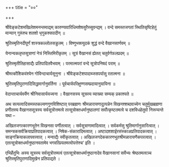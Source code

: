 +++
title = "००"

+++

श्रीवेङ्कटेशमखिलेशमनन्तमाद्यम्
कारुण्यवारिधिमशेषसुरैस्सुवन्द्यम् ।
वन्दे समस्तजगतां स्थितिसृष्टिहेतुं
मान्यान् गुरूंश्च शतशो भृगुकश्यपादीन् ॥

श्रुतिस्मृतिनदीपूर्णं शास्त्रकल्लोलसङुलम् ।
विष्णुभक्त्युदकं शुद्धं वन्दे वैखानसार्णवम् ॥

येनान्यकलृप्तसूत्राणां नेत्रं निस्तिमिरीकृतम् ।
सूत्रं वैखानसं ह्येतत् चतुर्वर्गफलप्रदम् ॥

श्रुतिस्मृतीतिहासाद्यैः प्रतिपादितवैभवाम् ।
परमात्मपरां वन्दे सूत्रोपनिषदं पराम् ॥

श्रीमत्कौशिकवंश्येन गोविन्दाचार्यसूनुना ।
श्रीवेङ्कटेशपादाब्जसपर्यासु रतात्मना ॥

श्रुतिस्मृतिपुराणादिसिद्धमार्गानुवर्तिना ।
पूर्वचार्यपरिक्षुण्णसम्प्रदायानुयायिना ॥

वेदान्ताचार्यवर्येण श्रीनिवासार्ययज्वना ।
वैखानसस्य सूत्रस्य व्याख्या सम्यक् प्रकाश्यते ॥

अथ सत्यत्वादिसमस्तकल्यणगुणविशिष्टात् परब्रह्मणः श्रीमन्नारायणादुत्पन्नेन विखनश्शब्दवाच्येन चतुर्मुखब्रह्मणा प्रणीतस्य वैखानससूत्रस्य सर्वसूत्रॊत्तमत्वे तत्सूत्रोक्तधर्मानुष्ठातणां सर्वोत्कृष्टतमत्वे च दशविधहेतुवो निरूप्यन्ते यथा –

अखिलजगत्कारणभूतेन विखनसा पर्णीतत्वात् । सर्वसूत्राणामादित्वात् । सर्वकर्मसु श्रुतिमार्गानुसारित्वात् । समन्त्रकसर्वक्रियाप्रतिपादकत्वात् । निषेक-संकारादिमत्वात् । अष्टादशशाईरसंस्काअप्रतिपादकत्वात् । साङ्गक्रियाकलापवत्त्वात् । मन्वाद्यैः स्वीकृतत्वात् । अखिलजगदेककारणभूतश्रीमन्नारायणैकपरत्वात् । एतत्सूत्रोक्तधर्मानुष्ठानवतामेव भगवत्प्रियतमत्वोपत्तेश्च’ इति ।

एभिर्हेतुभिः अस्य सूत्रस्य सर्वसूत्रॊत्तमत्वं एतत्सूत्रोक्तधर्मानुष्ठानादेव वैखानसानां सर्वेभ्यः श्रेष्ठतमत्वञ्च श्रुतिस्मृतिपुराणादिमुखेन प्रतिपाद्यते । 
